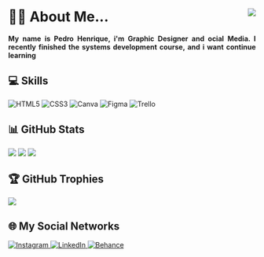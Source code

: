 <h1>
  👦🏽 About Me... 
  <a href="https://visitcount.itsvg.in">
    <img align="right" src="https://visitcount.itsvg.in/api?id=henr1que-ph&icon=3&color=11" />
  </a>
</h1>

<p align="justify">
  <b>
    My name is Pedro Henrique, i'm Graphic Designer and ocial Media. I recently finished the systems development course, and i want continue learning
  </b>
</p>

<h2> 💻 Skills </h2>
<div>
  <img alt="HTML5" src="https://img.shields.io/badge/html5-909.svg?style=for-the-badge&logo=html5&logoColor=%23E34F26" />
  <img alt="CSS3" src="https://img.shields.io/badge/css3-909.svg?style=for-the-badge&logo=css3&logoColor=%23007ACC" />
  <img alt="Canva" src="https://img.shields.io/badge/Canva-909.svg?style=for-the-badge&logo=Canva&logoColor=%2300C4CC" />
  <img alt="Figma" src="https://img.shields.io/badge/figma-909.svg?style=for-the-badge&logo=figma&logoColor=%23E34F26" />
  <img alt="Trello" src="https://img.shields.io/badge/Trello-909.svg?style=for-the-badge&logo=Trello&logoColor=%23007ACC" />
</div>
  
<h2> 📊 GitHub Stats </h2>
<img src="https://github-readme-stats.vercel.app/api?username=henr1que-ph&theme=jolly&hide_border=false&include_all_commits=false&count_private=true" />
<img src="https://github-readme-streak-stats.herokuapp.com/?user=henr1que-ph&theme=jolly&hide_border=false" />
<img src="https://github-readme-stats.vercel.app/api/top-langs/?username=henr1que-ph&theme=jolly&hide_border=false&include_all_commits=false&count_private=true&layout=compact" />

<h2> 🏆 GitHub Trophies </h2>
<img src="https://github-profile-trophy.vercel.app/?username=henr1que-ph&theme=radical&no-frame=true&no-bg=false&margin-w=4" />

<h2> 🌐 My Social Networks </h2>
<a href="https://instagram.com/henr1que.ph/">
  <img alt="Instagram" src="https://img.shields.io/badge/Instagram-909.svg?style=for-the-badge&logo=instagram&logoColor=%23E34F26">
</a>

<a href="https://www.linkedin.com/in/pedro-henrique-125a49184/">
  <img alt="LinkedIn" src="https://img.shields.io/badge/LinkedIn-909.svg?style=for-the-badge&logo=linkedin&logoColor=%23007ACC" >
</a>

<a href="https://www.behance.net/pedrohenrique556">
        <img alt="Behance" src="https://img.shields.io/badge/behance-909.svg?style=for-the-badge&logo=Behance&logoColor=%23007ACC">
    </a>

